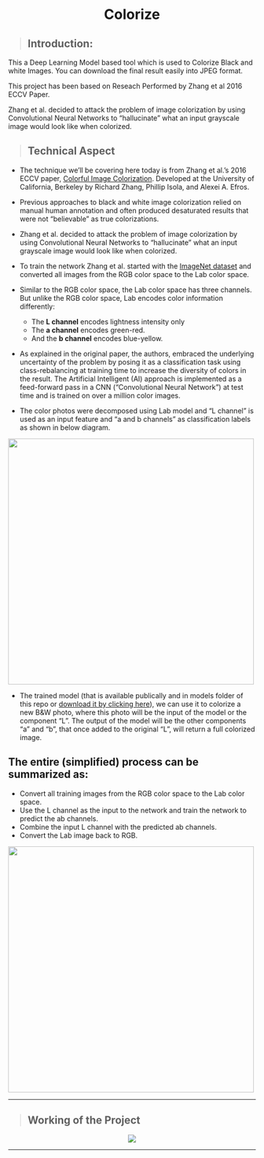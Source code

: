 # <p align="center">Colorize</p>

> ## Introduction:
<p>This a Deep Learning Model based tool which is used to Colorize Black and white Images. You can download the final result easily into JPEG format.</p>

<p>This project has been based on Reseach Performed by Zhang et al 2016 ECCV Paper.</p>

<p>Zhang et al. decided to attack the problem of image colorization by using Convolutional Neural Networks to “hallucinate” what an input grayscale image would look like when colorized.</p>


> ## Technical Aspect
- The technique we’ll be covering here today is from Zhang et al.’s 2016 ECCV paper, [Colorful Image Colorization](http://richzhang.github.io/colorization/). Developed at the University of California, Berkeley by Richard Zhang, Phillip Isola, and Alexei A. Efros.

- Previous approaches to black and white image colorization relied on manual human annotation and often produced    desaturated results that were not “believable” as true colorizations.

- Zhang et al. decided to attack the problem of image colorization by using Convolutional Neural Networks to  “hallucinate” what an input grayscale image would look like when colorized.

- To train the network Zhang et al. started with the [ImageNet dataset](http://image-net.org/) and converted all images from the RGB color space to the Lab color space.

- Similar to the RGB color space, the Lab color space has three channels. But unlike the RGB color space, Lab encodes color information differently:
  - The **L channel** encodes lightness intensity only
  - The **a channel** encodes green-red.
  - And the **b channel** encodes blue-yellow.

- As explained in the original paper, the authors, embraced the underlying uncertainty of the problem by posing it as a classification task using class-rebalancing at training time to increase the diversity of colors in the result. The Artificial Intelligent (AI) approach is implemented as a feed-forward pass in a CNN (“Convolutional Neural Network”) at test time and is trained on over a million color images.

- The color photos were decomposed using Lab model and “L channel” is used as an input feature and “a and b channels” as classification labels as shown in below diagram.

<img target="_blank" src="https://user-images.githubusercontent.com/71431013/99061015-eb844a80-25c6-11eb-8850-bcc9f74d91e6.png" width=500>

- The trained model (that is available publically and in models folder of this repo or [download it by clicking here]( http://eecs.berkeley.edu/~rich.zhang/projects/2016_colorization/files/demo_v2/colorization_release_v2.caffemodel)), we can use it to colorize a new B&W photo, where this photo will be the input of the model or the component “L”. The output of the model will be the other components “a” and “b”, that once added to the original “L”, will return a full colorized image.

## The entire (simplified) process can be summarized as:
- Convert all training images from the RGB color space to the Lab color space.
- Use the L channel as the input to the network and train the network to predict the ab channels.
- Combine the input L channel with the predicted ab channels.
- Convert the Lab image back to RGB.

<img target="_blank" src="https://user-images.githubusercontent.com/71431013/99061033-f048fe80-25c6-11eb-8bc5-d6312c7021b6.png" width=500>

----

> ## Working of the Project

<p align="center">
<img src = "https://giphy.com/embed/6cbVgrpmT8BKURGMPF">
</p>

----
